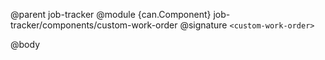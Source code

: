 @parent job-tracker
@module {can.Component} job-tracker/components/custom-work-order <custom-work-order>
@signature `<custom-work-order>`

@body

## <custom-work-order>

